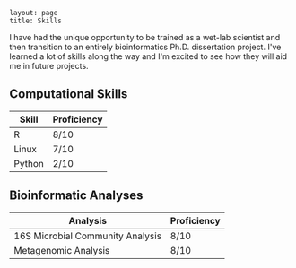 ```
layout: page
title: Skills
```
I have had the unique opportunity to be trained as a wet-lab scientist and then transition to an entirely bioinformatics Ph.D. dissertation project. I've learned a lot of skills along the way and I'm excited to see how they will aid me in future projects.

## Computational Skills
| Skill | Proficiency |
| ----------  | ----------- |
| R | 8/10 |
| Linux | 7/10 |
| Python | 2/10 |

## Bioinformatic Analyses
| Analysis  | Proficiency |
| ----------- | ------------|
| 16S Microbial Community Analysis  | 8/10 |
| Metagenomic Analysis  | 8/10|

